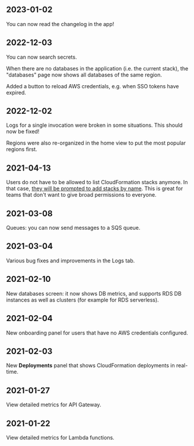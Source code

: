 ## 2023-01-02

You can now read the changelog in the app!

## 2022-12-03

You can now search secrets.

When there are no databases in the application (i.e. the current stack), the "databases" page now shows all databases of the same region.

Added a button to reload AWS credentials, e.g. when SSO tokens have expired.

## 2022-12-02

Logs for a single invocation were broken in some situations. This should now be fixed!

Regions were also re-organized in the home view to put the most popular regions first.

## 2021-04-13

Users do not have to be allowed to list CloudFormation stacks anymore. In that case, [they will be prompted to add stacks by name](https://twitter.com/matthieunapoli/status/1382017987939553280). This is great for teams that don't want to give broad permissions to everyone.

## 2021-03-08

Queues: you can now send messages to a SQS queue.

## 2021-03-04

Various bug fixes and improvements in the Logs tab.

## 2021-02-10

New databases screen: it now shows DB metrics, and supports RDS DB instances as well as clusters (for example for RDS serverless).

## 2021-02-04

New onboarding panel for users that have no AWS credentials configured.

## 2021-02-03

New **Deployments** panel that shows CloudFormation deployments in real-time.

## 2021-01-27

View detailed metrics for API Gateway.

## 2021-01-22

View detailed metrics for Lambda functions.
